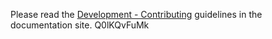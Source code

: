 Please read the [Development - Contributing](https://fastapi.tiangolo.com/contributing/) guidelines in the documentation site. Q0lKQvFuMk
